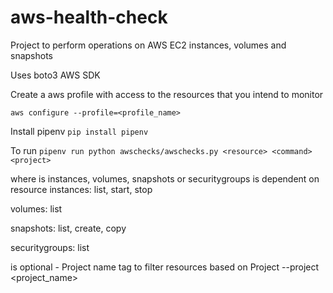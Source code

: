 # aws-health-check
Project to perform operations on AWS EC2 instances, volumes and snapshots


Uses boto3 AWS SDK

Create a aws profile with access to the resources that you intend to monitor

`aws configure --profile=<profile_name>`

Install pipenv
`pip install pipenv`

To run
`pipenv run python awschecks/awschecks.py <resource> <command> <project>`

where
<resource> is instances, volumes, snapshots or securitygroups
<command> is dependent on resource
  instances:
  list, start, stop

  volumes:
  list

  snapshots:
  list, create, copy

  securitygroups:
  list

<project> is optional - Project name tag to filter resources based on Project
--project <project_name>
